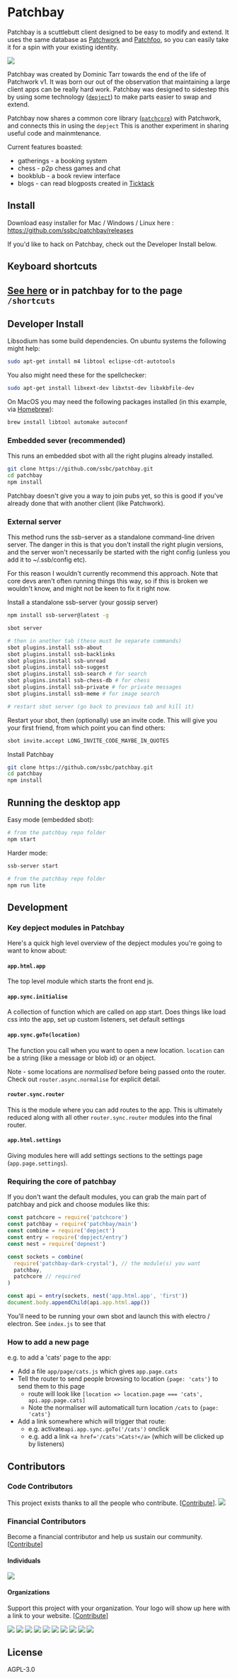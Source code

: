 # Patchbay

Patchbay is a scuttlebutt client designed to be easy to modify and extend.
It uses the same database as [Patchwork](https://github.com/ssbc/patchwork) and [Patchfoo](https://github.com/ssbc/patchfoo), so you can easily take it for a spin with your existing identity.

![](./screenshot.png)

Patchbay was created by Dominic Tarr towards the end of the life of Patchwork v1.
It was born our out of the observation that maintaining a large client apps can be really hard work.
Patchbay was designed to sidestep this by using some technology ([`depject`](https://github.com/dominictarr/depject)) to make parts easier to swap and extend.

Patchbay now shares a common core library ([`patchcore`](https://github.com/ssbc/patchcore)) with Patchwork, and connects this in using the `depject`
This is another experiment in sharing useful code and mainmtenance.

Current features boasted:
- gatherings - a booking system
- chess - p2p chess games and chat
- bookblub - a book review interface
- blogs - can read blogposts created in [Ticktack](https://github.com/ticktackim/ticktack-workplan)

## Install

Download easy installer for Mac / Windows / Linux here : https://github.com/ssbc/patchbay/releases

If you'd like to hack on Patchbay, check out the Developer Install below.

## Keyboard shortcuts

[See here](./app/page/SHORTCUTS.md) or in patchbay for to the page `/shortcuts`
---

## Developer Install

Libsodium has some build dependencies. On ubuntu systems the following might help:

```sh
sudo apt-get install m4 libtool eclipse-cdt-autotools
```

You also might need these for the spellchecker:
```sh
sudo apt-get install libxext-dev libxtst-dev libxkbfile-dev
```

On MacOS you may need the following packages installed (in this example, via [Homebrew](https://brew.sh/)):
```sh
brew install libtool automake autoconf
```

### Embedded sever (recommended)

This runs an embedded sbot with all the right plugins already installed.

```sh
git clone https://github.com/ssbc/patchbay.git
cd patchbay
npm install
```

Patchbay doesn't give you a way to join pubs yet, so this is good if you've already done that with another client (like Patchwork).


### External server

This method runs the ssb-server as a standalone command-line driven server.
The danger in this is that you don't install the right plugin versions, and the server won't necessarily be started with the right config
 (unless you add it to ~/.ssb/config etc).

For this reason I wouldn't currently recommend this approach.
Note that core devs aren't often running things this way, so if this is broken we wouldn't know, and might not be keen to fix it right now.

Install a standalone ssb-server (your gossip server)
```sh
npm install ssb-server@latest -g
```

```sh
sbot server

# then in another tab (these must be separate commands)
sbot plugins.install ssb-about
sbot plugins.install ssb-backlinks
sbot plugins.install ssb-unread
sbot plugins.install ssb-suggest
sbot plugins.install ssb-search # for search
sbot plugins.install ssb-chess-db # for chess
sbot plugins.install ssb-private # for private messages
sbot plugins.install ssb-meme # for image search

# restart sbot server (go back to previous tab and kill it)
```

Restart your sbot, then (optionally) use an invite code. This will give you your first friend, from which point you can find others:
```sh
sbot invite.accept LONG_INVITE_CODE_MAYBE_IN_QUOTES
```

Install Patchbay
```sh
git clone https://github.com/ssbc/patchbay.git
cd patchbay
npm install
```

## Running the desktop app

Easy mode (embedded sbot):
```sh
# from the patchbay repo folder
npm start
```

Harder mode:
```sh
ssb-server start

# from the patchbay repo folder
npm run lite
```

## Development

### Key depject modules in Patchbay

Here's a quick high level overview of the depject modules you're going to want to know about:

#### `app.html.app`

The top level module which starts the front end js.

#### `app.sync.initialise`

A collection of function which are called on app start.
Does things like load css into the app, set up custom listeners, set default settings

#### `app.sync.goTo(location)`

The function you call when you want to open a new location.
`location` can be a string (like a message or blob id) or an object.

Note - some locations are _normalised_ before being passed onto the router.
Check out `router.async.normalise` for explicit detail.

#### `router.sync.router`

This is the module where you can add routes to the app.
This is ultimately reduced along with all other `router.sync.router` modules into the final router.

#### `app.html.settings`

Giving modules here will add settings sections to the settings page (`app.page.settings`).


### Requiring the core of patchbay

If you don't want the default modules, you can grab the main part of patchbay and pick and choose modules like this:

```js
const patchcore = require('patchcore')
const patchbay = require('patchbay/main')
const combine = require('depject')
const entry = require('depject/entry')
const nest = require('depnest')

const sockets = combine(
  require('patchbay-dark-crystal'), // the module(s) you want
  patchbay,
  patchcore // required
)

const api = entry(sockets, nest('app.html.app', 'first'))
document.body.appendChild(api.app.html.app())
```

You'll need to be running your own sbot and launch this with electro / electron. See `index.js` to see that

### How to add a new page

e.g. to add a 'cats' page to the app:

- Add a file `app/page/cats.js` which gives `app.page.cats`
- Tell the router to send people browsing to location `{page: 'cats'}` to send them to this page
  - route will look like `[location => location.page === 'cats', api.app.page.cats]`
  - Note the normaliser will automaticall turn location `/cats` to `{page: 'cats'}`
- Add a link somewhere which will trigger that route:
  - e.g. activate`api.app.sync.goTo('/cats')` onclick
  - e.g. add a link `<a href='/cats'>Cats!</a>` (which will be clicked up by listeners)



## Contributors

### Code Contributors

This project exists thanks to all the people who contribute. [[Contribute](CONTRIBUTING.md)].
<a href="https://github.com/ssbc/patchbay/graphs/contributors"><img src="https://opencollective.com/patchbay/contributors.svg?width=890&button=false" /></a>

### Financial Contributors

Become a financial contributor and help us sustain our community. [[Contribute](https://opencollective.com/patchbay/contribute)]

#### Individuals

<a href="https://opencollective.com/patchbay"><img src="https://opencollective.com/patchbay/individuals.svg?width=890"></a>

#### Organizations

Support this project with your organization. Your logo will show up here with a link to your website. [[Contribute](https://opencollective.com/patchbay/contribute)]

<a href="https://opencollective.com/patchbay/organization/0/website"><img src="https://opencollective.com/patchbay/organization/0/avatar.svg"></a>
<a href="https://opencollective.com/patchbay/organization/1/website"><img src="https://opencollective.com/patchbay/organization/1/avatar.svg"></a>
<a href="https://opencollective.com/patchbay/organization/2/website"><img src="https://opencollective.com/patchbay/organization/2/avatar.svg"></a>
<a href="https://opencollective.com/patchbay/organization/3/website"><img src="https://opencollective.com/patchbay/organization/3/avatar.svg"></a>
<a href="https://opencollective.com/patchbay/organization/4/website"><img src="https://opencollective.com/patchbay/organization/4/avatar.svg"></a>
<a href="https://opencollective.com/patchbay/organization/5/website"><img src="https://opencollective.com/patchbay/organization/5/avatar.svg"></a>
<a href="https://opencollective.com/patchbay/organization/6/website"><img src="https://opencollective.com/patchbay/organization/6/avatar.svg"></a>
<a href="https://opencollective.com/patchbay/organization/7/website"><img src="https://opencollective.com/patchbay/organization/7/avatar.svg"></a>
<a href="https://opencollective.com/patchbay/organization/8/website"><img src="https://opencollective.com/patchbay/organization/8/avatar.svg"></a>
<a href="https://opencollective.com/patchbay/organization/9/website"><img src="https://opencollective.com/patchbay/organization/9/avatar.svg"></a>

## License

AGPL-3.0
